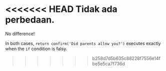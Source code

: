 <<<<<<< HEAD
Tidak ada perbedaan.
=======
No difference!

In both cases, `return confirm('Did parents allow you?')` executes exactly when the `if` condition is falsy.
>>>>>>> b258d7d5b635c88228f7556e14fbe5e5ca7f736d
